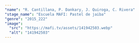 ```yaml
---
"name": "R. Cantillana, P. Dankary, J. Quiroga, C. Rivera"
"stage_name": "Escuela MAFI: Pastel de jaiba"
"genre": "2015_222"
"image":
  "src": "https://mafi.tv/assets/141942503.webp"
  "alt": "141942503"
---
```

